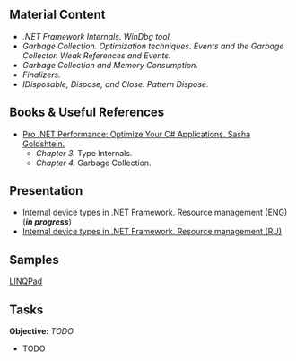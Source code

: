 ## Material Content 
- *.NET Framework Internals. WinDbg tool.*
- *Garbage Collection. Optimization techniques.  Events and the Garbage Collector.  Weak References and Events.*
- *Garbage Collection and Memory Consumption.*
- *Finalizers.*
- *IDisposable, Dispose, and Close. Рattern Dispose.*

## Books & Useful References 
- [Pro .NET Performance: Optimize Your C# Applications. Sasha Goldshtein.](http://www.apress.com/us/book/9781430244585)
   - *Chapter 3.* Type Internals.
   - *Chapter 4.* Garbage Collection.

## Presentation 
- Internal device types in .NET Framework. Resource management (ENG)(***in progress***)
- [Internal device types in .NET Framework. Resource management (RU)]()

## Samples 
[LINQPad]()

## Tasks  
**Objective:** *TODO*
  - TODO
